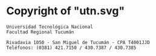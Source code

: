Copyright of "utn.svg"
======================

    Universidad Tecnológica Nacional
    Facultad Regional Tucumán
    
    Rivadavia 1050 - San Miguel de Tucumán - CPA T4001JJD
    Teléfonos: (0381) 421.7150 / 430.7387 / 430.7385

